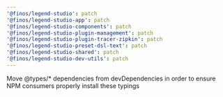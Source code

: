 ```yaml
---
'@finos/legend-studio': patch
'@finos/legend-studio-app': patch
'@finos/legend-studio-components': patch
'@finos/legend-studio-plugin-management': patch
'@finos/legend-studio-plugin-tracer-zipkin': patch
'@finos/legend-studio-preset-dsl-text': patch
'@finos/legend-studio-shared': patch
'@finos/legend-studio-dev-utils': patch
---
```


Move @types/\* dependencies from devDependencies in order to ensure NPM consumers properly install these typings
